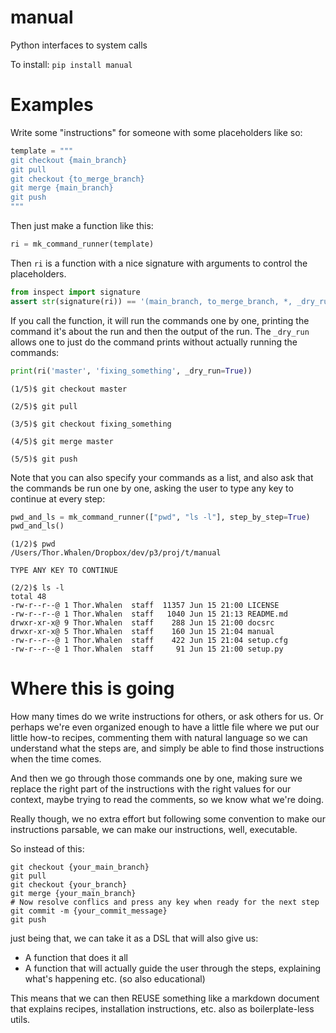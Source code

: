 # manual
Python interfaces to system calls

To install:	```pip install manual```


# Examples

Write some "instructions" for someone with some placeholders like so:

```python
template = """
git checkout {main_branch}
git pull
git checkout {to_merge_branch}
git merge {main_branch}
git push
"""
```

Then just make a function like this:

```python
ri = mk_command_runner(template)
```

Then `ri` is a function with a nice signature with arguments to control the 
placeholders. 

```python
from inspect import signature
assert str(signature(ri)) == '(main_branch, to_merge_branch, *, _dry_run=False)'
```

If you call the function, it will run the commands one by one, printing 
the command it's about the run and then the output of the run.
The `_dry_run` allows one to just do the command prints without actually running 
the commands:

```python
print(ri('master', 'fixing_something', _dry_run=True))
```

```
(1/5)$ git checkout master

(2/5)$ git pull

(3/5)$ git checkout fixing_something

(4/5)$ git merge master

(5/5)$ git push
```

Note that you can also specify your commands as a list, 
and also ask that the commands be run one by one, asking the user to 
type any key to continue at every step:

```python
pwd_and_ls = mk_command_runner(["pwd", "ls -l"], step_by_step=True)
pwd_and_ls()
```

```
(1/2)$ pwd
/Users/Thor.Whalen/Dropbox/dev/p3/proj/t/manual

TYPE ANY KEY TO CONTINUE

(2/2)$ ls -l
total 48
-rw-r--r--@ 1 Thor.Whalen  staff  11357 Jun 15 21:00 LICENSE
-rw-r--r--@ 1 Thor.Whalen  staff   1040 Jun 15 21:13 README.md
drwxr-xr-x@ 9 Thor.Whalen  staff    288 Jun 15 21:00 docsrc
drwxr-xr-x@ 5 Thor.Whalen  staff    160 Jun 15 21:04 manual
-rw-r--r--@ 1 Thor.Whalen  staff    422 Jun 15 21:04 setup.cfg
-rw-r--r--@ 1 Thor.Whalen  staff     91 Jun 15 21:00 setup.py
```

# Where this is going

How many times do we write instructions for others, or ask others for us.
Or perhaps we're even organized enough to have a little file where 
we put our little how-to recipes, commenting them with natural language
so we can understand what the steps are, and simply be able to 
find those instructions when the time comes.

And then we go through those commands one by one, making sure we replace the 
right part of the instructions with the right values for our context,
maybe trying to read the comments, so we know what we're doing. 

Really though, we no extra effort but following some convention to 
make our instructions parsable, 
we can make our instructions, well, executable.

So instead of this:

```
git checkout {your_main_branch}
git pull
git checkout {your_branch}
git merge {your_main_branch}
# Now resolve conflics and press any key when ready for the next step
git commit -m {your_commit_message}
git push
```

just being that, we can take it as a DSL that will also give us:
- A function that does it all
- A function that will actually guide the user through the steps, 
explaining what's happening etc. (so also educational)

This means that we can then REUSE something like a markdown document 
that explains recipes, installation instructions, etc. 
also as boilerplate-less utils.


